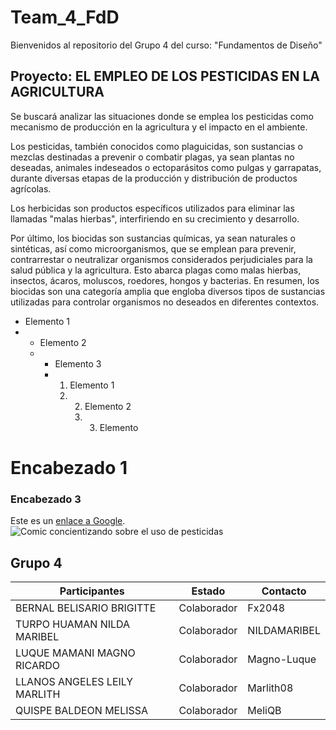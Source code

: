 # Team_4_FdD

Bienvenidos al repositorio del Grupo 4 del curso: "Fundamentos de Diseño"

## Proyecto: EL EMPLEO DE LOS PESTICIDAS EN LA AGRICULTURA
Se buscará analizar las situaciones donde se emplea los pesticidas como mecanismo de producción en la agricultura y el impacto en el ambiente.


Los pesticidas, también conocidos como plaguicidas, son sustancias o mezclas destinadas a prevenir o combatir plagas, ya sean plantas no deseadas, animales indeseados o ectoparásitos como pulgas y garrapatas, durante diversas etapas de la producción y distribución de productos agrícolas.

Los herbicidas son productos específicos utilizados para eliminar las llamadas "malas hierbas", interfiriendo en su crecimiento y desarrollo.

Por último, los biocidas son sustancias químicas, ya sean naturales o sintéticas, así como microorganismos, que se emplean para prevenir, contrarrestar o neutralizar organismos considerados perjudiciales para la salud pública y la agricultura. Esto abarca plagas como malas hierbas, insectos, ácaros, moluscos, roedores, hongos y bacterias. En resumen, los biocidas son una categoría amplia que engloba diversos tipos de sustancias utilizadas para controlar organismos no deseados en diferentes contextos.

- Elemento 1
- - Elemento 2
  - - Elemento 3
    - 1. Elemento 1
      2. 2. Elemento 2
         3. 3. Elemento
# Encabezado 1


### Encabezado 3
Este es un [enlace a Google](https://www.google.com).
![Comic concientizando sobre el uso de pesticidas](https://www.ecoagricultor.com/wp-content/uploads/2018/04/pesticidas-alimentos.png)


## Grupo 4
| Participantes | Estado | Contacto |
| --- | --- | --- |
| BERNAL BELISARIO BRIGITTE | Colaborador | Fx2048 |
| TURPO HUAMAN NILDA MARIBEL | Colaborador | NILDAMARIBEL |
| LUQUE MAMANI MAGNO RICARDO | Colaborador | Magno-Luque |
| LLANOS ANGELES LEILY MARLITH | Colaborador | Marlith08 |
| QUISPE BALDEON MELISSA | Colaborador | MeliQB |




```python print("Hola, mundo!")'''
